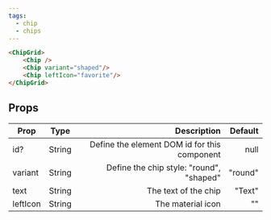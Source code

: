 ```yaml
---
tags:
  - chip
  - chips
---
```


<DisplayComponent>
<ChipGrid>
<Chip />
<Chip variant="shaped"/>
<Chip leftIcon="favorite"/>
</ChipGrid>
</DisplayComponent>

```html
<ChipGrid>
    <Chip />
    <Chip variant="shaped"/>
    <Chip leftIcon="favorite"/>
</ChipGrid>
```
## Props

| Prop        | Type           | Description  | Default |
| ------------- |:-------------:| -----:| -----:|
| id? | String | Define the element DOM id for this component | null |
| variant | String | Define the chip style: "round", "shaped" | "round" |
| text | String | The text of the chip | "Text" |
| leftIcon | String | The material icon | "" |
